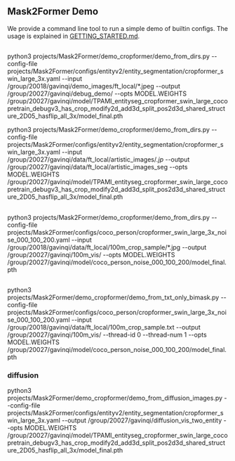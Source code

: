 ## Mask2Former Demo

We provide a command line tool to run a simple demo of builtin configs.
The usage is explained in [GETTING_STARTED.md](../GETTING_STARTED.md).

## 
python3 projects/Mask2Former/demo_cropformer/demo_from_dirs.py --config-file projects/Mask2Former/configs/entityv2/entity_segmentation/cropformer_swin_large_3x.yaml --input /group/20018/gavinqi/demo_images/ft_local/*.jpeg --output /group/20027/gavinqi/debug_demo/ --opts MODEL.WEIGHTS /group/20027/gavinqi/model/TPAMI_entityseg_cropformer_swin_large_cocopretrain_debugv3_has_crop_modify2d_add3d_split_pos2d3d_shared_structure_2D05_hasflip_all_3x/model_final.pth

python3 projects/Mask2Former/demo_cropformer/demo_from_dirs.py --config-file projects/Mask2Former/configs/entityv2/entity_segmentation/cropformer_swin_large_3x.yaml --input /group/20027/gavinqi/data/ft_local/artistic_images/*.jp* --output /group/20027/gavinqi/data/ft_local/artistic_images_seg --opts MODEL.WEIGHTS /group/20027/gavinqi/model/TPAMI_entityseg_cropformer_swin_large_cocopretrain_debugv3_has_crop_modify2d_add3d_split_pos2d3d_shared_structure_2D05_hasflip_all_3x/model_final.pth

## 
python3 projects/Mask2Former/demo_cropformer/demo_from_dirs.py --config-file projects/Mask2Former/configs/coco_person/cropformer_swin_large_3x_noise_000_100_200.yaml --input /group/20018/gavinqi/data/ft_local/100m_crop_sample/*.jpg --output /group/20027/gavinqi/100m_vis/ --opts MODEL.WEIGHTS /group/20027/gavinqi/model/coco_person_noise_000_100_200/model_final.pth

## 
python3 projects/Mask2Former/demo_cropformer/demo_from_txt_only_bimask.py --config-file projects/Mask2Former/configs/coco_person/cropformer_swin_large_3x_noise_000_100_200.yaml --input /group/20018/gavinqi/data/ft_local/100m_crop_sample.txt --output /group/20027/gavinqi/100m_vis/ --thread-id 0 --thread-num 1 --opts MODEL.WEIGHTS /group/20027/gavinqi/model/coco_person_noise_000_100_200/model_final.pth


### diffusion
python3 projects/Mask2Former/demo_cropformer/demo_from_diffusion_images.py --config-file projects/Mask2Former/configs/entityv2/entity_segmentation/cropformer_swin_large_3x.yaml --output /group/20027/gavinqi/diffusion_vis_two_entity --opts MODEL.WEIGHTS /group/20027/gavinqi/model/TPAMI_entityseg_cropformer_swin_large_cocopretrain_debugv3_has_crop_modify2d_add3d_split_pos2d3d_shared_structure_2D05_hasflip_all_3x/model_final.pth